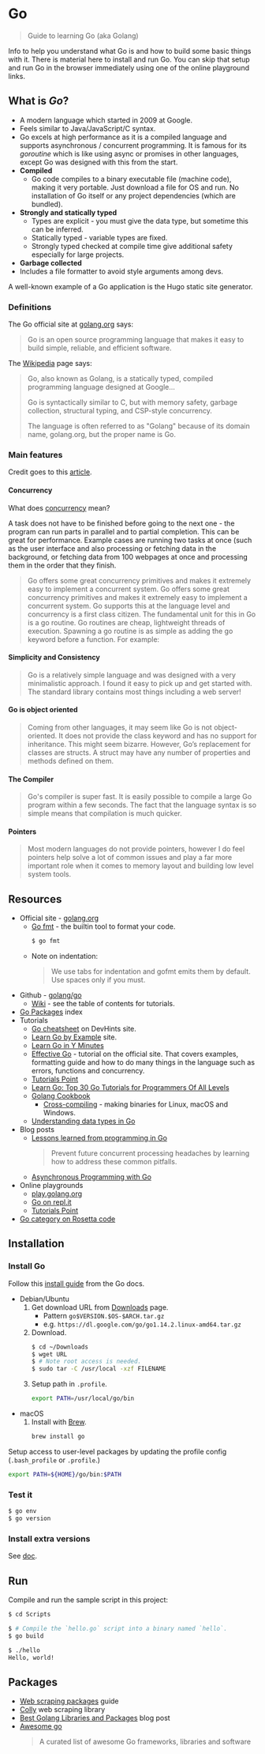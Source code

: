 # Go
> Guide to learning Go (aka Golang)

Info to help you understand what Go is and how to build some basic things with it. There is material here to install and run Go. You can skip that setup and run Go in the browser immediately using one of the online playground links.


## What is _Go_?

- A modern language which started in 2009 at Google.
- Feels similar to Java/JavaScript/C syntax.
- Go excels at high performance as it is a compiled language and supports asynchronous / concurrent programming. It is famous for its _goroutine_ which is like using async or promises in other languages, except Go was designed with this from the start. 
- **Compiled**
    - Go code compiles to a binary executable file (machine code), making it very portable. Just download a file for OS and run. No installation of Go itself or any project dependencies (which are bundled).
- **Strongly and statically typed**
    - Types are explicit - you must give the data type, but sometime this can be inferred.
    - Statically typed - variable types are fixed.
    - Strongly typed checked at compile time give additional safety especially for large projects.
- **Garbage collected**
- Includes a file formatter to avoid style arguments among devs.

A well-known example of a Go application is the Hugo static site generator.


### Definitions

The Go official site at [golang.org](https://golang.org/) says:

> Go is an open source programming language that makes it easy to build simple, reliable, and efficient software.


The [Wikipedia](https://en.wikipedia.org/wiki/Go_(programming_language)) page says:

> Go, also known as Golang, is a statically typed, compiled programming language designed at Google...
>
> Go is syntactically similar to C, but with memory safety, garbage collection, structural typing, and CSP-style concurrency.
>
> The language is often referred to as "Golang" because of its domain name, golang.org, but the proper name is Go.


### Main features

Credit goes to this [article](https://making.pusher.com/my-5-favourite-features-of-go-and-how-to-use-them/).

#### Concurrency

What does [concurrency](https://en.wikipedia.org/wiki/Concurrency_(computer_science)) mean?

A task does not have to be finished before going to the next one - the program can run parts in parallel and to partial completion. This can be great for performance. Example cases are running two tasks at once (such as the user interface and also processing or fetching data in the background, or fetching data from 100 webpages at once and processing them in the order that they finish.

> Go offers some great concurrency primitives and makes it extremely easy to implement a concurrent system. Go offers some great concurrency primitives and makes it extremely easy to implement a concurrent system. Go supports this at the language level and concurrency is a first class citizen. The fundamental unit for this in Go is a go routine. Go routines are cheap, lightweight threads of execution. Spawning a go routine is as simple as adding the go keyword before a function. For example:

#### Simplicity and Consistency

> Go is a relatively simple language and was designed with a very minimalistic approach. I found it easy to pick up and get started with. The standard library contains most things including a web server!

#### Go is object oriented

> Coming from other languages, it may seem like Go is not object-oriented. It does not provide the class keyword and has no support for inheritance. This might seem bizarre. However, Go’s replacement for classes are structs. A struct may have any number of properties and methods defined on them.

#### The Compiler

> Go's compiler is super fast. It is easily possible to compile a large Go program within a few seconds. The fact that the language syntax is so simple means that compilation is much quicker.

#### Pointers

> Most modern languages do not provide pointers, however I do feel pointers help solve a lot of common issues and play a far more important role when it comes to memory layout and building low level system tools.


## Resources

- Official site - [golang.org](https://golang.org/)
    * [Go fmt](https://blog.golang.org/go-fmt-your-code) - the builtin tool to format your code.
        ```bash
        $ go fmt
        ````
    * Note on indentation:
        > We use tabs for indentation and gofmt emits them by default. Use spaces only if you must.
- Github - [golang/go](https://github.com/golang/go)
    * [Wiki](https://github.com/golang/go/wiki) - see the table of contents for tutorials.
- [Go Packages](https://golang.org/pkg/) index
- Tutorials
    * [Go cheatsheet](https://devhints.io/go) on DevHints site.
    * [Learn Go by Example](https://gobyexample.com/) site.
    * [Learn Go in Y Minutes](https://learnxinyminutes.com/docs/go/)
    * [Effective Go](https://golang.org/doc/effective_go.html) - tutorial on the official site. That covers examples, formatting guide and how to do many things in the language such as errors, functions and concurrency.
    * [Tutorials Point](https://www.tutorialspoint.com/go/index.htm)
    * [Learn Go: Top 30 Go Tutorials for Programmers Of All Levels](https://stackify.com/learn-go-tutorials/)
    * [Golang Cookbook](https://golangcookbook.com/)
        * [Cross-compiling](https://golangcookbook.com/chapters/running/cross-compiling/) - making binaries for Linux, macOS and Windows.
    * [Understanding data types in Go](https://www.digitalocean.com/community/tutorials/understanding-data-types-in-go)
- Blog posts
    * [Lessons learned from programming in Go](https://opensource.com/article/19/12/go-common-pitfalls)
        > Prevent future concurrent processing headaches by learning how to address these common pitfalls.
    * [Asynchronous Programming with Go](https://medium.com/@gauravsingharoy/asynchronous-programming-with-go-546b96cd50c1)
- Online playgrounds
    * [play.golang.org](https://play.golang.org/)
    * [Go on repl.it](https://repl.it/languages/go)
    * [Tutorials Point](https://www.tutorialspoint.com/execute_golang_online.php)
- [Go category on Rosetta code](http://rosettacode.org/wiki/Category:Go)


## Installation

### Install Go

Follow this [install guide](https://golang.org/doc/install#install) from the Go docs.


- Debian/Ubuntu
    1. Get download URL from [Downloads](https://golang.org/dl/) page.
        - Pattern `go$VERSION.$OS-$ARCH.tar.gz`
        - e.g. `https://dl.google.com/go/go1.14.2.linux-amd64.tar.gz`
    1. Download.
        ```sh
        $ cd ~/Downloads
        $ wget URL
        $ # Note root access is needed.
        $ sudo tar -C /usr/local -xzf FILENAME
        ```
    1. Setup path in `.profile`.
        ```sh
        export PATH=/usr/local/go/bin
        ```
- macOS
    1. Install with [Brew](https://brew.sh/).
        ```sh
        brew install go
        ```


Setup access to user-level packages by updating the profile config (`.bash_profile` or `.profile`.)

```sh
export PATH=${HOME}/go/bin:$PATH
```


### Test it

```sh
$ go env
$ go version
```

### Install extra versions

See [doc](https://golang.org/doc/install#extra_versions).


## Run

Compile and run the sample script in this project:

```bash
$ cd Scripts

$ # Compile the `hello.go` script into a binary named `hello`.
$ go build

$ ./hello
Hello, world!
```


## Packages

- [Web scraping packages](https://github.com/lorien/awesome-web-scraping/blob/master/golang.md) guide
- [Colly](https://github.com/gocolly/colly) web scraping library
- [Best Golang Libraries and Packages](https://dev.to/cathysmith/best-golang-libraries-and-packages-3hj1) blog post 
- [Awesome go](https://github.com/avelino/awesome-go)
   > A curated list of awesome Go frameworks, libraries and software
